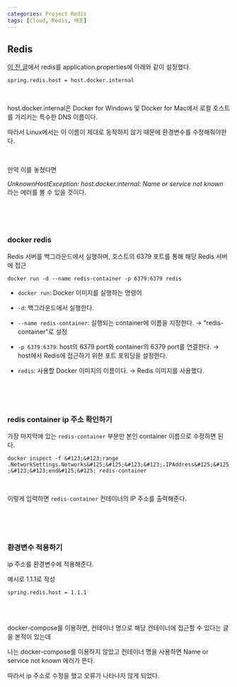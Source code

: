```yaml
---
categories: Project Redis
tags: [Cloud, Redis, 배포]
---
```


## Redis
[이 전 글](https://haedal-uni.github.io/posts/Redis-%EC%A0%81%EC%9A%A9/#redis-%EC%98%A4%EB%A5%98)에서 redis를 application.properties에 아래와 같이 설정했다. 
```
spring.redis.host = host.docker.internal
```

<br>

host.docker.internal은 Docker for Windows 및 Docker for Mac에서 로컬 호스트를 가리키는 특수한 DNS 이름이다.

따라서 Linux에서는 이 이름이 제대로 동작하지 않기 때문에 환경변수를 수정해줘야한다.

<br>

만약 이를 놓쳤다면 

*UnknownHostException: host.docker.internal: Name or service not known* 라는 에러를 볼 수 있을 것이다. 

<br><br><br>

### docker redis
Redis 서버를 백그라운드에서 실행하며, 호스트의 6379 포트를 통해 해당 Redis 서버에 접근
```
docker run -d --name redis-container -p 6379:6379 redis
```
- `docker run`: Docker 이미지를 실행하는 명령어
  
- `-d`: 백그라운드에서 실행한다. 

- `--name redis-container`: 실행되는 container에 이름을 지정한다. → "redis-container"로 설정

- `-p 6379:6379`: host의 6379 port와 container의 6379 port를 연결한다. → host에서 Redis에 접근하기 위한 포트 포워딩을 설정한다.   

- `redis`: 사용할 Docker 이미지의 이름이다. → Redis 이미지를 사용했다. 

<br><br><br>

### redis container ip 주소 확인하기
가장 마지막에 있는 `redis-container` 부분만 본인 container 이름으로 수정하면 된다. 


`docker inspect -f &#123;&#123;range .NetworkSettings.Networks&#125;&#125;&#123;&#123;.IPAddress&#125;&#125;&#123;&#123;end&#125;&#125; redis-container`


<br>

이렇게 입력하면 `redis-container` 컨테이너의 IP 주소를 출력해준다. 

<br><br><br>

### 환경변수 적용하기
ip 주소를 환경변수에 적용해준다.

예시로 1.1.1로 작성
```
spring.redis.host = 1.1.1
```

<br><br>

docker-compose를 이용하면, 컨테이너 명으로 해당 컨테이너에 접근할 수 있다는 글을 본적이 있는데

나는 docker-compose를 이용하지 않았고 컨테이너 명을 사용하면 Name or service not known 에러가 뜬다.  

따라서 ip 주소로 수정을 했고 오류가 나타나지 않게 되었다.    
